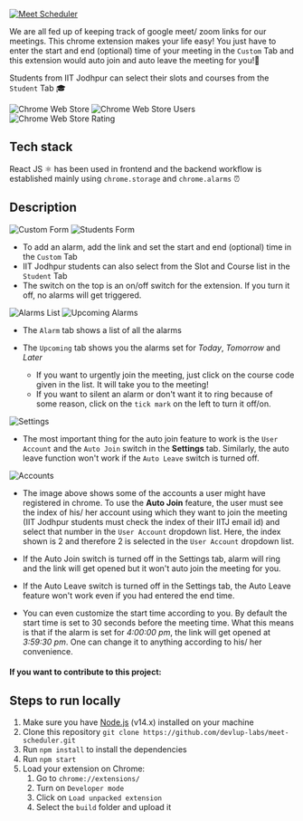 [<img src="assets/chrome web store medium.png" alt="Meet Scheduler">](https://chrome.google.com/webstore/detail/auto-join-chrome-extensio/djlpjopjnkojimgiaefgbenbbkkknnln?hl=en)

We are all fed up of keeping track of google meet/ zoom links for our meetings. This chrome extension makes your life easy!
You just have to enter the start and end (optional) time of your meeting in the `Custom` Tab and this extension would auto join and auto leave the meeting for you!🚀

Students from IIT Jodhpur can select their slots and courses from the `Student` Tab 🎓

![Chrome Web Store](https://img.shields.io/chrome-web-store/v/djlpjopjnkojimgiaefgbenbbkkknnln.svg?style=for-the-badge&logo=google-chrome&logoColor=white)
![Chrome Web Store Users](https://img.shields.io/chrome-web-store/d/djlpjopjnkojimgiaefgbenbbkkknnln.svg?style=for-the-badge&logo=google-chrome&logoColor=white)
![Chrome Web Store Rating](https://img.shields.io/chrome-web-store/rating/djlpjopjnkojimgiaefgbenbbkkknnln.svg?style=for-the-badge&logo=google-chrome&logoColor=white)

## Tech stack

React JS ⚛️ has been used in frontend and the backend workflow is established mainly using `chrome.storage` and `chrome.alarms` ⏰

## Description

<img src="assets/custom form.png" alt="Custom Form">
<img src="assets/students form.png" alt="Students Form">

- To add an alarm, add the link and set the start and end (optional) time in the `Custom` Tab
- IIT Jodhpur students can also select from the Slot and Course list in the `Student` Tab
- The switch on the top is an on/off switch for the extension. If you turn it off, no alarms will get triggered.

<img src="assets/alarms.png" alt="Alarms List">
<img src="assets/upcoming alarms 2.png" alt="Upcoming Alarms">

- The `Alarm` tab shows a list of all the alarms

- The `Upcoming` tab shows you the alarms set for _Today_, _Tomorrow_ and _Later_
  - If you want to urgently join the meeting, just click on the course code given in the list. It will take you to the meeting!
  - If you want to silent an alarm or don't want it to ring because of some reason, click on the `tick mark` on the left to turn it off/on.

<img src="assets/settings.png" alt="Settings">

- The most important thing for the auto join feature to work is the `User Account` and the `Auto Join` switch in the <b>Settings</b> tab.
  Similarly, the auto leave function won't work if the `Auto Leave` switch is turned off.

<img src="assets/accounts.jpeg" alt="Accounts">

- The image above shows some of the accounts a user might have registered in chrome. To use the <b>Auto Join</b> feature, the user must see the index of his/ her account using which they want to join the meeting (IIT Jodhpur students must check the index of their IITJ email id) and select that number in the `User Account` dropdown list. Here, the index shown is 2 and therefore 2 is selected in the `User Account` dropdown list.
- If the Auto Join switch is turned off in the Settings tab, alarm will ring and the link will get opened but it won't auto join the meeting for you.
- If the Auto Leave switch is turned off in the Settings tab, the Auto Leave feature won't work even if you had entered the end time.

- You can even customize the start time according to you. By default the start time is set to 30 seconds before the meeting time. What this means is that if the alarm is set for _4:00:00 pm_, the link will get opened at _3:59:30 pm_. One can change it to anything according to his/ her convenience.

#### If you want to contribute to this project:

## Steps to run locally

1. Make sure you have [Node.js](https://nodejs.org/en/download/) (v14.x) installed on your machine
1. Clone this repository `git clone https://github.com/devlup-labs/meet-scheduler.git`
1. Run `npm install` to install the dependencies
1. Run `npm start`
1. Load your extension on Chrome:
   1. Go to `chrome://extensions/`
   1. Turn on `Developer mode`
   1. Click on `Load unpacked extension`
   1. Select the `build` folder and upload it
